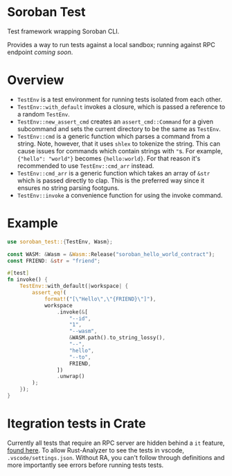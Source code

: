 Soroban Test
============

Test framework wrapping Soroban CLI.

Provides a way to run tests against a local sandbox; running against RPC endpoint _coming soon_.


Overview
========

- `TestEnv` is a test environment for running tests isolated from each other.
- `TestEnv::with_default` invokes a closure, which is passed a reference to a random `TestEnv`.
- `TestEnv::new_assert_cmd` creates an `assert_cmd::Command` for a given subcommand and sets the current
   directory to be the same as `TestEnv`.
- `TestEnv::cmd` is a generic function which parses a command from a string.
   Note, however, that it uses `shlex` to tokenize the string. This can cause issues
   for commands which contain strings with `"`s. For example, `{"hello": "world"}` becomes
   `{hello:world}`. For that reason it's recommended to use `TestEnv::cmd_arr` instead.
- `TestEnv::cmd_arr` is a generic function which takes an array of `&str` which is passed directly to clap.
   This is the preferred way since it ensures no string parsing footguns.
- `TestEnv::invoke` a convenience function for using the invoke command.


Example
=======

```rs
use soroban_test::{TestEnv, Wasm};

const WASM: &Wasm = &Wasm::Release("soroban_hello_world_contract");
const FRIEND: &str = "friend";

#[test]
fn invoke() {
    TestEnv::with_default(|workspace| {
        assert_eq!(
            format!("[\"Hello\",\"{FRIEND}\"]"),
            workspace
                .invoke(&[
                    "--id",
                    "1",
                    "--wasm",
                    &WASM.path().to_string_lossy(),
                    "--",
                    "hello",
                    "--to",
                    FRIEND,
                ])
                .unwrap()
        );
    });
}
```

Itegration tests in Crate
==============

Currently all tests that require an RPC server are hidden behind a `it` feature, [found here](./tests/it/integration). To allow Rust-Analyzer to see the tests in vscode, `.vscode/settings.json`. Without RA, you can't follow through definitions and more importantly see errors before running tests tests.